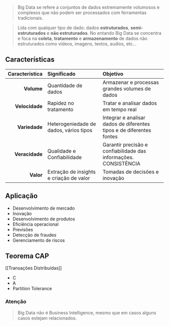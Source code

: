 > Big Data se refere a conjuntos de dados extremamente volumosos e complexos que não podem ser processados com ferramentas tradicionais.

> Lida com qualquer tipo de dado: dados **estruturados**, **semi-estruturados** e **não estruturados**. No entando Big Data se concentra e foca na **coleta**, **tratamento** e **armazenamento** de dados não estruturados como vídeos, imagens, textos, audios, etc...

## Características

| Característica | Significado                             | Objetivo                                                             |
| --------------:|:--------------------------------------- |:-------------------------------------------------------------------- |
|     **Volume** | Quantidade de dados                     | Armazenar e processas grandes volumes de dados                       |
| **Velocidade** | Rapidez no tratamento                   | Tratar e analisar dados em tempo real                                |
|  **Variedade** | Heterogeniedade de dados, vários tipos  | Integrar e analisar dados de diferentes tipos e de diferentes fontes |
| **Veracidade** | Qualidade e Confiabilidade              | Garantir precisão e confiabilidade das informações. CONSISTÊNCIA     |
|      **Valor** | Extração de insights e criação de valor | Tomadas de decisões e inovação                                       |
## Aplicação
- Desenvolvimento de mercado
- Inovação
- Desenvolvimento de produtos
- Eficiência operacional
- Previsões
- Detecção de fraudes
- Gerenciamento de riscos

## Teorema CAP
[[Transações Distribuídas]]
- C
- A
- Partition Tolerance
### Atenção
> Big Data não é Business Intelligence, mesmo que em casos alguns casos estejam relacionados.


